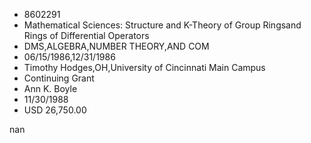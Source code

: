 
* 8602291
* Mathematical Sciences: Structure and K-Theory of Group Ringsand Rings of Differential Operators
* DMS,ALGEBRA,NUMBER THEORY,AND COM
* 06/15/1986,12/31/1986
* Timothy Hodges,OH,University of Cincinnati Main Campus
* Continuing Grant
* Ann K. Boyle
* 11/30/1988
* USD 26,750.00

nan
